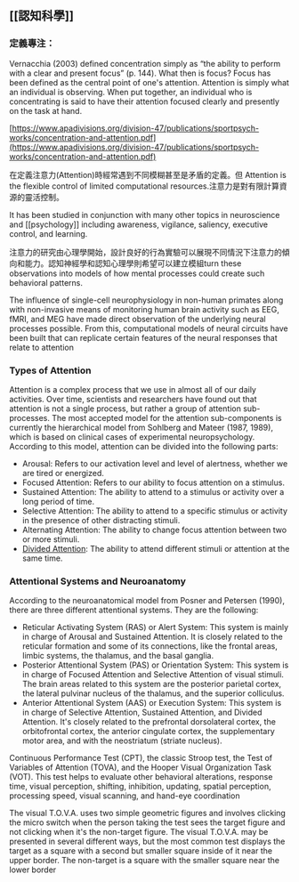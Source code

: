 ## [[認知科學]] 

### 定義專注：

Vernacchia (2003) defined concentration simply as “the ability to perform with a clear and present focus” (p. 144). What then is focus? Focus has been defined as the central point of one's attention. Attention is simply what an individual is observing. When put together, an individual who is concentrating is said to have their attention focused clearly and presently on the task at hand.

[https://www.apadivisions.org/division-47/publications/sportpsych-works/concentration-and-attention.pdf](https://www.apadivisions.org/division-47/publications/sportpsych-works/concentration-and-attention.pdf)

在定義注意力(Attention)時經常遇到不同模糊甚至是矛盾的定義。但 Attention is the flexible control of limited computational resources.注意力是對有限計算資源的靈活控制。

It has been studied in conjunction with many other topics in neuroscience and [[psychology]] including awareness, vigilance, saliency, executive control, and learning.

注意力的研究由心理學開始，設計良好的行為實驗可以展現不同情況下注意力的傾向和能力。認知神經學和認知心理學則希望可以建立模組turn these observations into models of how mental processes could create such behavioral patterns.

The influence of single-cell neurophysiology in non-human primates along with non-invasive means of monitoring human brain activity such as EEG, fMRI, and MEG have made direct observation of the underlying neural processes possible. From this, computational models of neural circuits have been built that can replicate certain features of the neural responses that relate to attention

### Types of Attention

Attention is a complex process that we use in almost all of our daily activities. Over time, scientists and researchers have found out that attention is not a single process, but rather a group of attention sub-processes. The most accepted model for the attention sub-components is currently the hierarchical model from Sohlberg and Mateer (1987, 1989), which is based on clinical cases of experimental neuropsychology. According to this model, attention can be divided into the following parts:

- Arousal: Refers to our activation level and level of alertness, whether we are tired or energized.
- Focused Attention: Refers to our ability to focus attention on a stimulus.
- Sustained Attention: The ability to attend to a stimulus or activity over a long period of time.
- Selective Attention: The ability to attend to a specific stimulus or activity in the presence of other distracting stimuli.
- Alternating Attention: The ability to change focus attention between two or more stimuli.
- [Divided Attention](https://www.cognifit.com/science/cognitive-skills/divided-attention): The ability to attend different stimuli or attention at the same time.
### Attentional Systems and Neuroanatomy

According to the neuroanatomical model from Posner and Petersen (1990), there are three different attentional systems. They are the following:

- Reticular Activating System (RAS) or Alert System: This system is mainly in charge of Arousal and Sustained Attention. It is closely related to the reticular formation and some of its connections, like the frontal areas, limbic systems, the thalamus, and the basal ganglia.
- Posterior Attentional System (PAS) or Orientation System: This system is in charge of Focused Attention and Selective Attention of visual stimuli. The brain areas related to this system are the posterior parietal cortex, the lateral pulvinar nucleus of the thalamus, and the superior colliculus.
- Anterior Attentional System (AAS) or Execution System: This system is in charge of Selective Attention, Sustained Attention, and Divided Attention. It's closely related to the prefrontal dorsolateral cortex, the orbitofrontal cortex, the anterior cingulate cortex, the supplementary motor area, and with the neostriatum (striate nucleus).

Continuous Performance Test (CPT), the classic Stroop test, the Test of Variables of Attention (TOVA), and the Hooper Visual Organization Task (VOT). This test helps to evaluate other behavioral alterations, response time, visual perception, shifting, inhibition, updating, spatial perception, processing speed, visual scanning, and hand-eye coordination

The visual T.O.V.A. uses two simple geometric figures and involves clicking the micro switch when the person taking the test sees the target figure and not clicking when it's the non-target figure. The visual T.O.V.A. may be presented in several different ways, but the most common test displays the target as a square with a second but smaller square inside of it near the upper border. The non-target is a square with the smaller square near the lower border